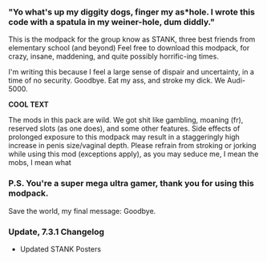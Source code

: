 ### "Yo what's up my diggity dogs, finger my as*hole. I wrote this code with a spatula in my weiner-hole, dum diddly."

This is the modpack for the group know as STANK, three best friends from elementary school (and beyond)
Feel free to download this modpack, for crazy, insane, maddening, and quite possibly horrific-ing times.

I'm writing this because I feel a large sense of dispair and uncertainty, in a time of no security.
Goodbye. Eat my ass, and stroke my dick. We Audi-5000.

**COOL TEXT**

The mods in this pack are wild.
We got shit like gambling, moaning (fr), reserved slots (as one does), and some other features.
Side effects of prolonged exposure to this modpack may result in a staggeringly high increase in penis size/vaginal depth.
Please refrain from stroking or jorking while using this mod (exceptions apply), as you may seduce me, I mean the mobs, I mean what

### P.S. You're a super mega ultra gamer, thank you for using this modpack.
Save the world, my final message: Goodbye.

### Update, 7.3.1 Changelog
- Updated STANK Posters